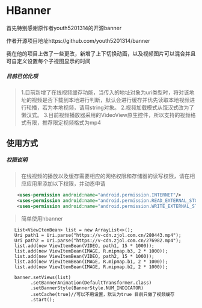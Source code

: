 # HBanner

首先特别感谢原作者youth5201314的开源banner

作者开源项目地址https://github.com/youth5201314/banner

我在他的项目上做了一些更改，新增了上下切换动画，以及视频图片可以混合并且可自定义设置每个子视图显示的时间

##### 目前已优化项
>1.目前新增了在线视频缓存功能，当传入的地址对象为uri类型时，将对该地址的视频是否下载到本地进行判断，默认会进行缓存并优先读取本地视频进行轮播，若为本地视频，请用string对象。
2.视频加载模式从饿汉式改为了懒汉式。
3.目前视频播放器采用的VideoView原生控件，所以支持的视频格式有限，推荐限定视频格式为mp4

## 使用方式

##### 权限说明
>在线视频的播放以及缓存需要相应的网络权限和存储器的读写权限，请在相应应用里添加以下权限，并动态申请

```xml
    <uses-permission android:name="android.permission.INTERNET"/>
    <uses-permission android:name="android.permission.READ_EXTERNAL_STORAGE" />
    <uses-permission android:name="android.permission.WRITE_EXTERNAL_STORAGE" />
```
>简单使用hbanner
```android
   List<ViewItemBean> list = new ArrayList<>();
   Uri path1 = Uri.parse("https://v-cdn.zjol.com.cn/280443.mp4");
   Uri path2 = Uri.parse("https://v-cdn.zjol.com.cn/276982.mp4");
   list.add(new ViewItemBean(VIDEO, path1, 15 * 1000));
   list.add(new ViewItemBean(IMAGE, R.mipmap.b3, 2 * 1000));
   list.add(new ViewItemBean(VIDEO, path2, 15 * 1000));
   list.add(new ViewItemBean(IMAGE, R.mipmap.b1, 2 * 1000));
   list.add(new ViewItemBean(IMAGE, R.mipmap.b2, 2 * 1000));

   banner.setViews(list)
         .setBannerAnimation(DefaultTransformer.class)
         .setBannerStyle(BannerStyle.NUM_INDICATOR)
         .setCache(true)//可以不用设置，默认为true 目前只做了视频缓存
         .start();
```
